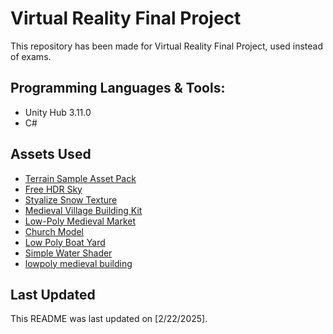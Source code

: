# Virtual Reality Final Project
This repository has been made for Virtual Reality Final Project, used instead of exams.

## Programming Languages & Tools:
- Unity Hub 3.11.0
- C#

## Assets Used
- [Terrain Sample Asset Pack](https://assetstore.unity.com/packages/3d/environments/landscapes/terrain-sample-asset-pack-145808)
- [Free HDR Sky](https://assetstore.unity.com/packages/2d/textures-materials/sky/free-hdr-sky-61217)
- [Styalize Snow Texture](https://assetstore.unity.com/packages/2d/textures-materials/water/stylize-snow-texture-153579)
- [Medieval Village Building Kit
](https://assetstore.unity.com/packages/3d/environments/medieval-village-building-kit-116540)
- [Low-Poly Medieval Market](https://assetstore.unity.com/packages/3d/environments/low-poly-medieval-market-262473)
- [Church Model](https://assetstore.unity.com/packages/3d/environments/historic/church-model-110307)
- [Low Poly Boat Yard](https://assetstore.unity.com/packages/3d/props/exterior/low-poly-boat-yard-128856)
- [Simple Water Shader](https://assetstore.unity.com/packages/2d/textures-materials/water/simple-water-shader-urp-191449)
- [lowpoly medieval building](https://assetstore.unity.com/packages/3d/environments/historic/lowpoly-medieval-buildings-58289)

## Last Updated
This README was last updated on [2/22/2025].
